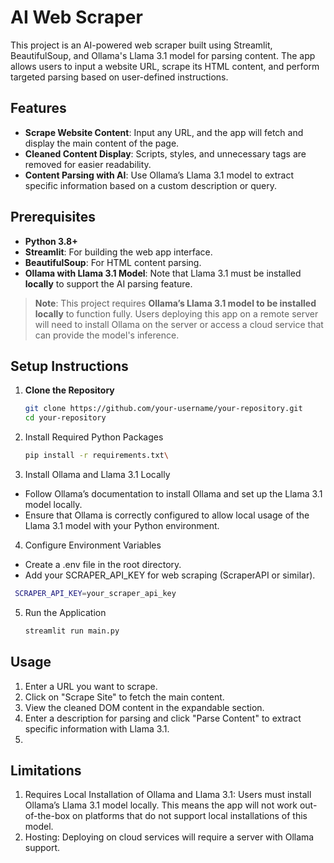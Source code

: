# AI Web Scraper

This project is an AI-powered web scraper built using Streamlit, BeautifulSoup, and Ollama's Llama 3.1 model for parsing content. The app allows users to input a website URL, scrape its HTML content, and perform targeted parsing based on user-defined instructions.

## Features

- **Scrape Website Content**: Input any URL, and the app will fetch and display the main content of the page.
- **Cleaned Content Display**: Scripts, styles, and unnecessary tags are removed for easier readability.
- **Content Parsing with AI**: Use Ollama’s Llama 3.1 model to extract specific information based on a custom description or query.

## Prerequisites

- **Python 3.8+**
- **Streamlit**: For building the web app interface.
- **BeautifulSoup**: For HTML content parsing.
- **Ollama with Llama 3.1 Model**: Note that Llama 3.1 must be installed **locally** to support the AI parsing feature.
  
> **Note**: This project requires **Ollama’s Llama 3.1 model to be installed locally** to function fully. Users deploying this app on a remote server will need to install Ollama on the server or access a cloud service that can provide the model's inference.

## Setup Instructions

1. **Clone the Repository**
   ```bash
   git clone https://github.com/your-username/your-repository.git
   cd your-repository
   
2. Install Required Python Packages
    ```bash
   pip install -r requirements.txt\
    
3. Install Ollama and Llama 3.1 Locally
  - Follow Ollama’s documentation to install Ollama and set up the Llama 3.1 model locally.
  - Ensure that Ollama is correctly configured to allow local usage of the Llama 3.1 model with your Python environment.

4. Configure Environment Variables
  - Create a .env file in the root directory.
  - Add your SCRAPER_API_KEY for web scraping (ScraperAPI or similar).
  ```bash
   SCRAPER_API_KEY=your_scraper_api_key
  ```
5. Run the Application
   ```bash
   streamlit run main.py

## **Usage**
1. Enter a URL you want to scrape.
2. Click on "Scrape Site" to fetch the main content.
3. View the cleaned DOM content in the expandable section.
4. Enter a description for parsing and click "Parse Content" to extract specific information with Llama 3.1.
5. 
## **Limitations**
1. Requires Local Installation of Ollama and Llama 3.1: Users must install Ollama’s Llama 3.1 model locally. This means the app will not work out-of-the-box on platforms that do not support local installations of this model.
2. Hosting: Deploying on cloud services will require a server with Ollama support.
